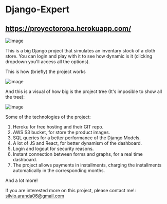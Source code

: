 # Django-Expert

## https://proyectoropa.herokuapp.com/

![image](https://user-images.githubusercontent.com/71708004/141700366-e0c1b301-0df4-47b4-a105-533ad6c444f8.png)

This is a big Django project that simulates an inventary stock of a cloth store. 
You can login and play with it to see how dynamic is it (clicking dropdown you'll access all the options).

This is how (briefly) the project works

![image](https://user-images.githubusercontent.com/71708004/148116426-8eede01e-faa2-439b-8610-4ae457391ea8.png)

And this is a visual of how big is the project tree (It's imposible to show all the tree):

![image](https://user-images.githubusercontent.com/71708004/141701491-355f856e-5a7d-4f09-9700-409114c4e992.png)

Some of the technologies of the project:
1. Heroku for free hosting and their GIT repo.
2. AWS S3 bucket, for store the product images.
3. SQL queries for a better performance of the Django Models.
4. A lot of JS and React, for better dynamism of the dashboard.
5. Login and logout for security reasons.
6. Instant connection between forms and graphs, for a real time dashboard.
7. The project allows payments in installments, charging the installments automatically in the corresponding months.

And a lot more!

If you are interested more on this project, please contact me!: silvio.aranda06@gmail.com


